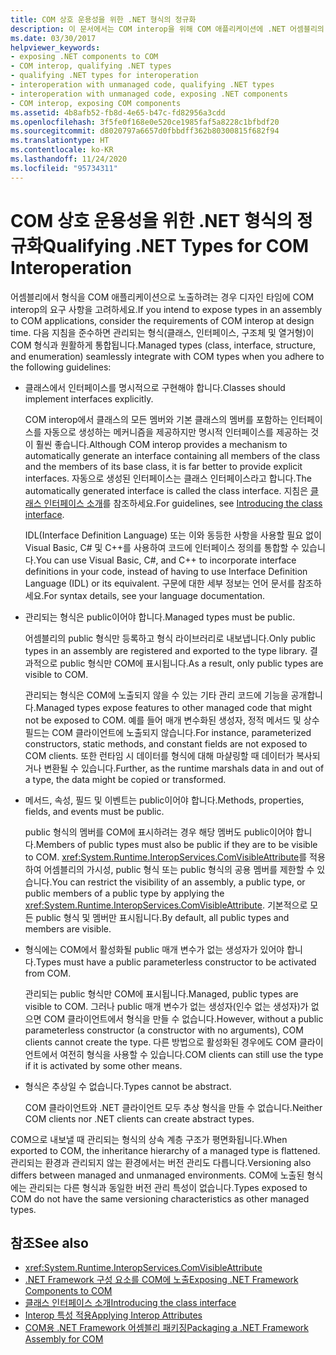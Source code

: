 ```yaml
---
title: COM 상호 운용성을 위한 .NET 형식의 정규화
description: 이 문서에서는 COM interop을 위해 COM 애플리케이션에 .NET 어셈블리의 형식을 노출하는 데 도움이 되는 지침을 제공합니다.
ms.date: 03/30/2017
helpviewer_keywords:
- exposing .NET components to COM
- COM interop, qualifying .NET types
- qualifying .NET types for interoperation
- interoperation with unmanaged code, qualifying .NET types
- interoperation with unmanaged code, exposing .NET components
- COM interop, exposing COM components
ms.assetid: 4b8afb52-fb8d-4e65-b47c-fd82956a3cdd
ms.openlocfilehash: 3f5fe0f168e0e520ce1985faf5a8228c1bfbdf20
ms.sourcegitcommit: d8020797a6657d0fbbdff362b80300815f682f94
ms.translationtype: HT
ms.contentlocale: ko-KR
ms.lasthandoff: 11/24/2020
ms.locfileid: "95734311"
---
```

# <a name="qualifying-net-types-for-com-interoperation"></a><span data-ttu-id="54a2d-103">COM 상호 운용성을 위한 .NET 형식의 정규화</span><span class="sxs-lookup"><span data-stu-id="54a2d-103">Qualifying .NET Types for COM Interoperation</span></span>

<span data-ttu-id="54a2d-104">어셈블리에서 형식을 COM 애플리케이션으로 노출하려는 경우 디자인 타임에 COM interop의 요구 사항을 고려하세요.</span><span class="sxs-lookup"><span data-stu-id="54a2d-104">If you intend to expose types in an assembly to COM applications, consider the requirements of COM interop at design time.</span></span> <span data-ttu-id="54a2d-105">다음 지침을 준수하면 관리되는 형식(클래스, 인터페이스, 구조체 및 열거형)이 COM 형식과 원활하게 통합됩니다.</span><span class="sxs-lookup"><span data-stu-id="54a2d-105">Managed types (class, interface, structure, and enumeration) seamlessly integrate with COM types when you adhere to the following guidelines:</span></span>  
  
- <span data-ttu-id="54a2d-106">클래스에서 인터페이스를 명시적으로 구현해야 합니다.</span><span class="sxs-lookup"><span data-stu-id="54a2d-106">Classes should implement interfaces explicitly.</span></span>  
  
     <span data-ttu-id="54a2d-107">COM interop에서 클래스의 모든 멤버와 기본 클래스의 멤버를 포함하는 인터페이스를 자동으로 생성하는 메커니즘을 제공하지만 명시적 인터페이스를 제공하는 것이 훨씬 좋습니다.</span><span class="sxs-lookup"><span data-stu-id="54a2d-107">Although COM interop provides a mechanism to automatically generate an interface containing all members of the class and the members of its base class, it is far better to provide explicit interfaces.</span></span> <span data-ttu-id="54a2d-108">자동으로 생성된 인터페이스는 클래스 인터페이스라고 합니다.</span><span class="sxs-lookup"><span data-stu-id="54a2d-108">The automatically generated interface is called the class interface.</span></span> <span data-ttu-id="54a2d-109">지침은 [클래스 인터페이스 소개](com-callable-wrapper.md#introducing-the-class-interface)를 참조하세요.</span><span class="sxs-lookup"><span data-stu-id="54a2d-109">For guidelines, see [Introducing the class interface](com-callable-wrapper.md#introducing-the-class-interface).</span></span>  
  
     <span data-ttu-id="54a2d-110">IDL(Interface Definition Language) 또는 이와 동등한 사항을 사용할 필요 없이 Visual Basic, C# 및 C++를 사용하여 코드에 인터페이스 정의를 통합할 수 있습니다.</span><span class="sxs-lookup"><span data-stu-id="54a2d-110">You can use Visual Basic, C#, and C++ to incorporate interface definitions in your code, instead of having to use Interface Definition Language (IDL) or its equivalent.</span></span> <span data-ttu-id="54a2d-111">구문에 대한 세부 정보는 언어 문서를 참조하세요.</span><span class="sxs-lookup"><span data-stu-id="54a2d-111">For syntax details, see your language documentation.</span></span>  
  
- <span data-ttu-id="54a2d-112">관리되는 형식은 public이어야 합니다.</span><span class="sxs-lookup"><span data-stu-id="54a2d-112">Managed types must be public.</span></span>  
  
     <span data-ttu-id="54a2d-113">어셈블리의 public 형식만 등록하고 형식 라이브러리로 내보냅니다.</span><span class="sxs-lookup"><span data-stu-id="54a2d-113">Only public types in an assembly are registered and exported to the type library.</span></span> <span data-ttu-id="54a2d-114">결과적으로 public 형식만 COM에 표시됩니다.</span><span class="sxs-lookup"><span data-stu-id="54a2d-114">As a result, only public types are visible to COM.</span></span>  
  
     <span data-ttu-id="54a2d-115">관리되는 형식은 COM에 노출되지 않을 수 있는 기타 관리 코드에 기능을 공개합니다.</span><span class="sxs-lookup"><span data-stu-id="54a2d-115">Managed types expose features to other managed code that might not be exposed to COM.</span></span> <span data-ttu-id="54a2d-116">예를 들어 매개 변수화된 생성자, 정적 메서드 및 상수 필드는 COM 클라이언트에 노출되지 않습니다.</span><span class="sxs-lookup"><span data-stu-id="54a2d-116">For instance, parameterized constructors, static methods, and constant fields are not exposed to COM clients.</span></span> <span data-ttu-id="54a2d-117">또한 런타임 시 데이터를 형식에 대해 마샬링할 때 데이터가 복사되거나 변환될 수 있습니다.</span><span class="sxs-lookup"><span data-stu-id="54a2d-117">Further, as the runtime marshals data in and out of a type, the data might be copied or transformed.</span></span>  
  
- <span data-ttu-id="54a2d-118">메서드, 속성, 필드 및 이벤트는 public이어야 합니다.</span><span class="sxs-lookup"><span data-stu-id="54a2d-118">Methods, properties, fields, and events must be public.</span></span>  
  
     <span data-ttu-id="54a2d-119">public 형식의 멤버를 COM에 표시하려는 경우 해당 멤버도 public이어야 합니다.</span><span class="sxs-lookup"><span data-stu-id="54a2d-119">Members of public types must also be public if they are to be visible to COM.</span></span> <span data-ttu-id="54a2d-120"><xref:System.Runtime.InteropServices.ComVisibleAttribute>를 적용하여 어셈블리의 가시성, public 형식 또는 public 형식의 공용 멤버를 제한할 수 있습니다.</span><span class="sxs-lookup"><span data-stu-id="54a2d-120">You can restrict the visibility of an assembly, a public type, or public members of a public type by applying the <xref:System.Runtime.InteropServices.ComVisibleAttribute>.</span></span> <span data-ttu-id="54a2d-121">기본적으로 모든 public 형식 및 멤버만 표시됩니다.</span><span class="sxs-lookup"><span data-stu-id="54a2d-121">By default, all public types and members are visible.</span></span>  
  
- <span data-ttu-id="54a2d-122">형식에는 COM에서 활성화될 public 매개 변수가 없는 생성자가 있어야 합니다.</span><span class="sxs-lookup"><span data-stu-id="54a2d-122">Types must have a public parameterless constructor to be activated from COM.</span></span>  
  
     <span data-ttu-id="54a2d-123">관리되는 public 형식만 COM에 표시됩니다.</span><span class="sxs-lookup"><span data-stu-id="54a2d-123">Managed, public types are visible to COM.</span></span> <span data-ttu-id="54a2d-124">그러나 public 매개 변수가 없는 생성자(인수 없는 생성자)가 없으면 COM 클라이언트에서 형식을 만들 수 없습니다.</span><span class="sxs-lookup"><span data-stu-id="54a2d-124">However, without a public parameterless constructor (a constructor with no arguments), COM clients cannot create the type.</span></span> <span data-ttu-id="54a2d-125">다른 방법으로 활성화된 경우에도 COM 클라이언트에서 여전히 형식을 사용할 수 있습니다.</span><span class="sxs-lookup"><span data-stu-id="54a2d-125">COM clients can still use the type if it is activated by some other means.</span></span>  
  
- <span data-ttu-id="54a2d-126">형식은 추상일 수 없습니다.</span><span class="sxs-lookup"><span data-stu-id="54a2d-126">Types cannot be abstract.</span></span>  
  
     <span data-ttu-id="54a2d-127">COM 클라이언트와 .NET 클라이언트 모두 추상 형식을 만들 수 없습니다.</span><span class="sxs-lookup"><span data-stu-id="54a2d-127">Neither COM clients nor .NET clients can create abstract types.</span></span>  
  
 <span data-ttu-id="54a2d-128">COM으로 내보낼 때 관리되는 형식의 상속 계층 구조가 평면화됩니다.</span><span class="sxs-lookup"><span data-stu-id="54a2d-128">When exported to COM, the inheritance hierarchy of a managed type is flattened.</span></span> <span data-ttu-id="54a2d-129">관리되는 환경과 관리되지 않는 환경에서는 버전 관리도 다릅니다.</span><span class="sxs-lookup"><span data-stu-id="54a2d-129">Versioning also differs between managed and unmanaged environments.</span></span> <span data-ttu-id="54a2d-130">COM에 노출된 형식에는 관리되는 다른 형식과 동일한 버전 관리 특성이 없습니다.</span><span class="sxs-lookup"><span data-stu-id="54a2d-130">Types exposed to COM do not have the same versioning characteristics as other managed types.</span></span>  
  
## <a name="see-also"></a><span data-ttu-id="54a2d-131">참조</span><span class="sxs-lookup"><span data-stu-id="54a2d-131">See also</span></span>

- <xref:System.Runtime.InteropServices.ComVisibleAttribute>
- [<span data-ttu-id="54a2d-132">.NET Framework 구성 요소를 COM에 노출</span><span class="sxs-lookup"><span data-stu-id="54a2d-132">Exposing .NET Framework Components to COM</span></span>](../../framework/interop/exposing-dotnet-components-to-com.md)
- [<span data-ttu-id="54a2d-133">클래스 인터페이스 소개</span><span class="sxs-lookup"><span data-stu-id="54a2d-133">Introducing the class interface</span></span>](com-callable-wrapper.md#introducing-the-class-interface)
- [<span data-ttu-id="54a2d-134">Interop 특성 적용</span><span class="sxs-lookup"><span data-stu-id="54a2d-134">Applying Interop Attributes</span></span>](apply-interop-attributes.md)
- [<span data-ttu-id="54a2d-135">COM용 .NET Framework 어셈블리 패키징</span><span class="sxs-lookup"><span data-stu-id="54a2d-135">Packaging a .NET Framework Assembly for COM</span></span>](../../framework/interop/packaging-an-assembly-for-com.md)
